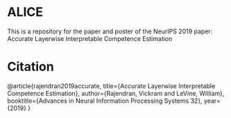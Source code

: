 # ALICE
This is a repository for the paper and poster of the NeurIPS 2019 paper: Accurate Layerwise Interpretable Competence Estimation

# Citation
@article{rajendran2019accurate,
    title={Accurate Layerwise Interpretable Competence Estimation},
    author={Rajendran, Vickram and LeVine, William},
    booktitle={Advances in Neural Information Processing Systems 32},
    year={2019}
}

